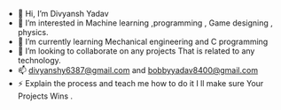 - 👋 Hi, I’m Divyansh Yadav 
- 👀 I’m interested in Machine learning ,programming , Game designing , physics.
- 🌱 I’m currently learning Mechanical engineering and C programming
- 💞️ I’m looking to collaborate on any projects That is related to any technology.
- 📫 divyanshy6387@gmail.com and bobbyyadav8400@gmail.com
- ⚡ Explain the process and teach me how to do it I ll make sure Your Projects Wins .

<!---
BOB6387/BOB6387 is a ✨ special ✨ repository because its `README.md` (this file) appears on your GitHub profile.
You can click the Preview link to take a look at your changes.
--->
